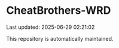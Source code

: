 # CheatBrothers-WRD

Last updated: 2025-06-29 02:21:02

This repository is automatically maintained.
